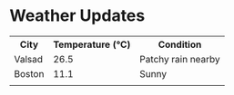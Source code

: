 # Weather Updates

<!-- WEATHER-UPDATE-START -->
<table><tr><th>City</th><th>Temperature (°C)</th><th>Condition</th></tr><tr><td>Valsad</td><td>26.5</td><td>Patchy rain nearby</td></tr><tr><td>Boston</td><td>11.1</td><td>Sunny</td></tr><tr><td></td><td></td><td></td></tr></table>
<!-- WEATHER-UPDATE-END -->
